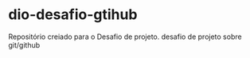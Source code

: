 # dio-desafio-gtihub
Repositório creiado para o Desafio de projeto.
desafio de projeto sobre git/github
